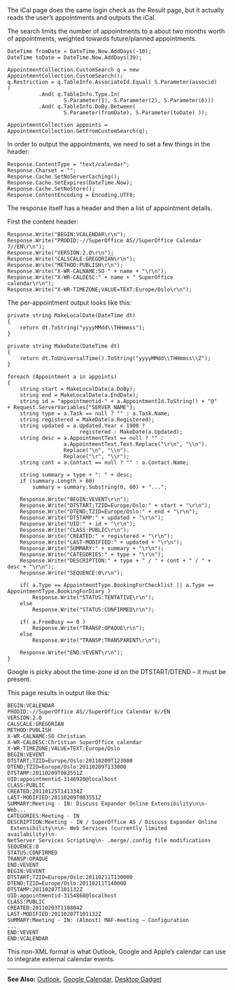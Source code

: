 <properties date="2016-05-11"
SortOrder="14"
/>

The iCal page does the same login check as the Result page, but it actually reads the user’s appointments and outputs the iCal.

The search limits the number of appointments to a about two months worth of appointments, weighted towards future/planned appointments.

```
DateTime fromDate = DateTime.Now.AddDays(-10);
DateTime toDate = DateTime.Now.AddDays(39);
 
AppointmentCollection.CustomSearch q = new
AppointmentCollection.CustomSearch();
q.Restriction = q.TableInfo.AssociateId.Equal( S.Parameter(associd)
)
          .And( q.TableInfo.Type.In(
                  S.Parameter(1), S.Parameter(2), S.Parameter(6)))
          .And( q.TableInfo.DoBy.Between( 
                  S.Parameter(fromDate), S.Parameter(toDate) ));
 
AppointmentCollection appoints =
AppointmentCollection.GetFromCustomSearch(q);
```

 

In order to output the appointments, we need to set a few things in the header:

```
Response.ContentType = "text/calendar";
Response.Charset = "";
Response.Cache.SetNoServerCaching();
Response.Cache.SetExpires(DateTime.Now);
Response.Cache.SetNoStore();
Response.ContentEncoding = Encoding.UTF8;
```

 

The response itself has a header and then a list of appointment details.

First the content header:

```
Response.Write("BEGIN:VCALENDAR\r\n");
Response.Write("PRODID:-//SuperOffice AS//SuperOffice Calendar
7//EN\r\n");
Response.Write("VERSION:2.0\r\n");
Response.Write("CALSCALE:GREGORIAN\r\n");
Response.Write("METHOD:PUBLISH\r\n");
Response.Write("X-WR-CALNAME:SO " + name + "\r\n");
Response.Write("X-WR-CALDESC:" + name + " SuperOffice
calendar\r\n");
Response.Write("X-WR-TIMEZONE;VALUE=TEXT:Europe/Oslo\r\n");
```

 

The per-appointment output looks like this:

```
private string MakeLocalDate(DateTime dt)
{
    return dt.ToString("yyyyMMdd\\THHmmss");
}
 
private string MakeDate(DateTime dt)
{
    return dt.ToUniversalTime().ToString("yyyyMMdd\\THHmmss\\Z");
}
 
foreach (Appointment a in appoints)
{
    string start = MakeLocalDate(a.DoBy);
    string end = MakeLocalDate(a.EndDate);
    string id = "appointmentid-" + a.AppointmentId.ToString() + "@"
+ Request.ServerVariables["SERVER_NAME"];
    string type = a.Task == null ? "" : a.Task.Name;
    string registered = MakeDate(a.Registered);
    string updated = a.Updated.Year < 1900 ?
                       registered : MakeDate(a.Updated);
    string desc = a.AppointmentText == null ? "" : 
                  a.AppointmentText.Text.Replace("\r\n", "\\n"). 
                  Replace("\n", "\\n").
                  Replace("\r", "\\r");
    string cont = a.Contact == null ? "" : a.Contact.Name;
 
    string summary = type + ": " + desc;
    if (summary.Length > 60)
        summary = summary.Substring(0, 60) + "...";
 
    Response.Write("BEGIN:VEVENT\r\n");
    Response.Write("DTSTART;TZID=Europe/Oslo:" + start + "\r\n");
    Response.Write("DTEND;TZID=Europe/Oslo:" + end + "\r\n");
    Response.Write("DTSTAMP:" + updated + "\r\n");
    Response.Write("UID:" + id + "\r\n");
    Response.Write("CLASS:PUBLIC\r\n");
    Response.Write("CREATED:" + registered + "\r\n");
    Response.Write("LAST-MODIFIED:" + updated + "\r\n");
    Response.Write("SUMMARY:" + summary + "\r\n");
    Response.Write("CATEGORIES:" + type + "\r\n");
    Response.Write("DESCRIPTION:" + type + " / " + cont + " / " +
desc + "\r\n");
    Response.Write("SEQUENCE:0\r\n");
 
    if( a.Type == AppointmentType.BookingForChecklist || a.Type ==
AppointmentType.BookingForDiary )
        Response.Write("STATUS:TENTATIVE\r\n");
    else
        Response.Write("STATUS:CONFIRMED\r\n");
   
    if( a.FreeBusy == 0 )
        Response.Write("TRANSP:OPAQUE\r\n");
    else
        Response.Write("TRANSP:TRANSPARENT\r\n");
 
    Response.Write("END:VEVENT\r\n");
}
```

 

Google is picky about the time-zone id on the DTSTART/DTEND – it must be present.

This page results in output like this:

```
BEGIN:VCALENDAR
PRODID:-//SuperOffice AS//SuperOffice Calendar 6//EN
VERSION:2.0
CALSCALE:GREGORIAN
METHOD:PUBLISH
X-WR-CALNAME:SO Christian
X-WR-CALDESC:Christian SuperOffice calendar
X-WR-TIMEZONE;VALUE=TEXT:Europe/Oslo
BEGIN:VEVENT
DTSTART;TZID=Europe/Oslo:20110209T123000
DTEND;TZID=Europe/Oslo:20110209T133000
DTSTAMP:20110209T083551Z
UID:appointmentid-3146920@localhost
CLASS:PUBLIC
CREATED:20110125T141334Z
LAST-MODIFIED:20110209T083551Z
SUMMARY:Meeting - IN: Discuss Expander Online Extensibility\n\n-
Web...
CATEGORIES:Meeting - IN
DESCRIPTION:Meeting - IN / SuperOffice AS / Discuss Expander Online
 Extensibility\n\n- Web Services (currently limited
availability)\n-
NetServer Services Scripting\n- .merge/.config file modifications
SEQUENCE:0
STATUS:CONFIRMED
TRANSP:OPAQUE
END:VEVENT
BEGIN:VEVENT
DTSTART;TZID=Europe/Oslo:20110211T130000
DTEND;TZID=Europe/Oslo:20110211T140000
DTSTAMP:20110207T101132Z
UID:appointmentid-3154868@localhost
CLASS:PUBLIC
CREATED:20110203T110804Z
LAST-MODIFIED:20110207T101132Z
SUMMARY:Meeting - IN: (Almost) MAF-meeting – Configuration
...
END:VEVENT
END:VCALENDAR
```

 

This non-XML format is what Outlook, Google and Apple’s calendar can use to integrate external calendar events.

------------------------------------------------------------------------

**See Also:** [Outlook](../SuperOffice%20iCal%20Feed/Outlook.md), [Google Calendar](../SuperOffice%20iCal%20Feed/Google%20Calendar.md), [Desktop Gadget](../SuperOffice%20iCal%20Feed/Desktop%20Gadget.md)
